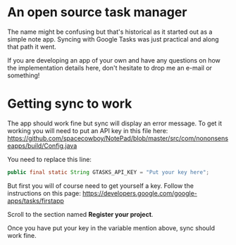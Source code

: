 # An open source task manager
The name might be confusing but that's historical as it started out as a simple note app. Syncing with Google Tasks
was just practical and along that path it went.

If you are developing an app of your own and have any questions on how the implementation details here, don't hesitate to drop me an e-mail or something!

# Getting sync to work
The app should work fine but sync will display an error message. To get it working you will need to put an API key in this file here:
https://github.com/spacecowboy/NotePad/blob/master/src/com/nononsenseapps/build/Config.java

You need to replace this line:

```java
public final static String GTASKS_API_KEY = "Put your key here";
```

But first you will of course need to get yourself a key. Follow the instructions on this page:
https://developers.google.com/google-apps/tasks/firstapp

Scroll to the section named __Register your project__.

Once you have put your key in the variable mention above, sync should work fine.
